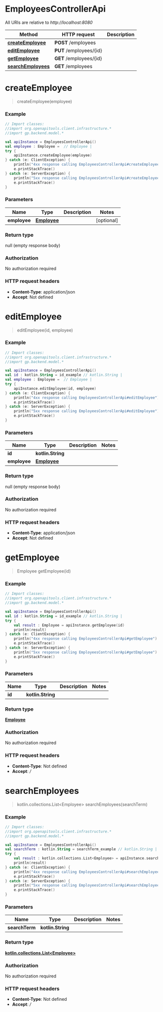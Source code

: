 # EmployeesControllerApi

All URIs are relative to *http://localhost:8080*

Method | HTTP request | Description
------------- | ------------- | -------------
[**createEmployee**](EmployeesControllerApi.md#createEmployee) | **POST** /employees | 
[**editEmployee**](EmployeesControllerApi.md#editEmployee) | **PUT** /employees/{id} | 
[**getEmployee**](EmployeesControllerApi.md#getEmployee) | **GET** /employees/{id} | 
[**searchEmployees**](EmployeesControllerApi.md#searchEmployees) | **GET** /employees | 


<a name="createEmployee"></a>
# **createEmployee**
> createEmployee(employee)



### Example
```kotlin
// Import classes:
//import org.openapitools.client.infrastructure.*
//import gp.backend.model.*

val apiInstance = EmployeesControllerApi()
val employee : Employee =  // Employee | 
try {
    apiInstance.createEmployee(employee)
} catch (e: ClientException) {
    println("4xx response calling EmployeesControllerApi#createEmployee")
    e.printStackTrace()
} catch (e: ServerException) {
    println("5xx response calling EmployeesControllerApi#createEmployee")
    e.printStackTrace()
}
```

### Parameters

Name | Type | Description  | Notes
------------- | ------------- | ------------- | -------------
 **employee** | [**Employee**](Employee.md)|  | [optional]

### Return type

null (empty response body)

### Authorization

No authorization required

### HTTP request headers

 - **Content-Type**: application/json
 - **Accept**: Not defined

<a name="editEmployee"></a>
# **editEmployee**
> editEmployee(id, employee)



### Example
```kotlin
// Import classes:
//import org.openapitools.client.infrastructure.*
//import gp.backend.model.*

val apiInstance = EmployeesControllerApi()
val id : kotlin.String = id_example // kotlin.String | 
val employee : Employee =  // Employee | 
try {
    apiInstance.editEmployee(id, employee)
} catch (e: ClientException) {
    println("4xx response calling EmployeesControllerApi#editEmployee")
    e.printStackTrace()
} catch (e: ServerException) {
    println("5xx response calling EmployeesControllerApi#editEmployee")
    e.printStackTrace()
}
```

### Parameters

Name | Type | Description  | Notes
------------- | ------------- | ------------- | -------------
 **id** | **kotlin.String**|  |
 **employee** | [**Employee**](Employee.md)|  |

### Return type

null (empty response body)

### Authorization

No authorization required

### HTTP request headers

 - **Content-Type**: application/json
 - **Accept**: Not defined

<a name="getEmployee"></a>
# **getEmployee**
> Employee getEmployee(id)



### Example
```kotlin
// Import classes:
//import org.openapitools.client.infrastructure.*
//import gp.backend.model.*

val apiInstance = EmployeesControllerApi()
val id : kotlin.String = id_example // kotlin.String | 
try {
    val result : Employee = apiInstance.getEmployee(id)
    println(result)
} catch (e: ClientException) {
    println("4xx response calling EmployeesControllerApi#getEmployee")
    e.printStackTrace()
} catch (e: ServerException) {
    println("5xx response calling EmployeesControllerApi#getEmployee")
    e.printStackTrace()
}
```

### Parameters

Name | Type | Description  | Notes
------------- | ------------- | ------------- | -------------
 **id** | **kotlin.String**|  |

### Return type

[**Employee**](Employee.md)

### Authorization

No authorization required

### HTTP request headers

 - **Content-Type**: Not defined
 - **Accept**: */*

<a name="searchEmployees"></a>
# **searchEmployees**
> kotlin.collections.List&lt;Employee&gt; searchEmployees(searchTerm)



### Example
```kotlin
// Import classes:
//import org.openapitools.client.infrastructure.*
//import gp.backend.model.*

val apiInstance = EmployeesControllerApi()
val searchTerm : kotlin.String = searchTerm_example // kotlin.String | 
try {
    val result : kotlin.collections.List<Employee> = apiInstance.searchEmployees(searchTerm)
    println(result)
} catch (e: ClientException) {
    println("4xx response calling EmployeesControllerApi#searchEmployees")
    e.printStackTrace()
} catch (e: ServerException) {
    println("5xx response calling EmployeesControllerApi#searchEmployees")
    e.printStackTrace()
}
```

### Parameters

Name | Type | Description  | Notes
------------- | ------------- | ------------- | -------------
 **searchTerm** | **kotlin.String**|  |

### Return type

[**kotlin.collections.List&lt;Employee&gt;**](Employee.md)

### Authorization

No authorization required

### HTTP request headers

 - **Content-Type**: Not defined
 - **Accept**: */*

